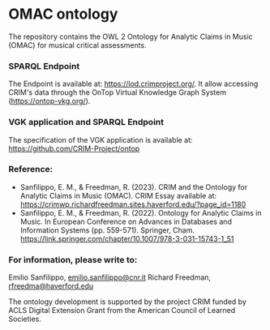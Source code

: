 # OMAC ontology
The repository contains the OWL 2 Ontology for Analytic Claims in Music (OMAC) for musical critical assessments.

### SPARQL Endpoint
The Endpoint is available at: https://lod.crimproject.org/. 
It allow accessing CRIM's data through the OnTop Virtual Knowledge Graph System (https://ontop-vkg.org/).

### VGK application and SPARQL Endpoint
The specification of the VGK application is available at: https://github.com/CRIM-Project/ontop

### Reference:
* Sanfilippo, E. M., & Freedman, R. (2023). CRIM and the Ontology for Analytic Claims in Music (OMAC). CRIM Essay available at: https://crimwp.richardfreedman.sites.haverford.edu/?page_id=1180
* Sanfilippo, E. M., & Freedman, R. (2022). Ontology for Analytic Claims in Music. In European Conference on Advances in Databases and Information Systems (pp. 559-571). Springer, Cham.
https://link.springer.com/chapter/10.1007/978-3-031-15743-1_51

### For information, please write to:
Emilio Sanfilippo, emilio.sanfilippo@cnr.it
Richard Freedman, rfreedma@haverford.edu

The ontology development is supported by the project CRIM funded by ACLS Digital Extension Grant from the American Council of Learned Societies.
